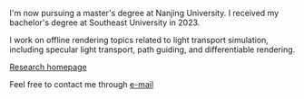 I'm now pursuing a master's degree at Nanjing University. I received my bachelor's degree at Southeast University in 2023. 

I work on offline rendering topics related to light transport simulation, including specular light transport, path guiding, and differentiable rendering.

[Research homepage](http://zhiminfan.work)

Feel free to contact me through [e-mail](mailto:zhiminfan2002@gmail.com) 



